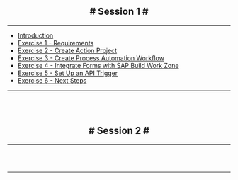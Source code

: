 <!-- docs/_sidebar.md -->

<h2 style="text-align: center;"># Session 1 #</h2>

---

* [Introduction](/)
* [Exercise 1 - Requirements](/01%20-%20Requirements.md)
* [Exercise 2 - Create Action Project](/02%20-%20Create%20Action%20Project.md)
* [Exercise 3 - Create Process Automation Workflow](/03%20-%20Create%20Process%20Automation%20Workflow.md)
* [Exercise 4 - Integrate Forms with SAP Build Work Zone](/04%20-%20Integrate%20Forms%20with%20SAP%20Build%20Work%20Zone.md)
* [Exercise 5 - Set Up an API Trigger](/05%20-%20Set%20Up%20an%20API%20Trigger.md)
* [Exercise 6 - Next Steps](/06%20-%20Next%20Steps.md)
---
<br>
<br>

<h2 style="text-align: center;"># Session 2 #</h2>

---

<!--

* [Exercise 1 - Hands-on Exercise- Document Information Extraction](/Hands-on%20Exercise-%20Document%20Information%20Extraction.md)
* [Exercise 2 - Create an Automation to Extract Data](/Create%20an%20Automation%20to%20Extract%20Data.md)


-->

<br>
<br>

---